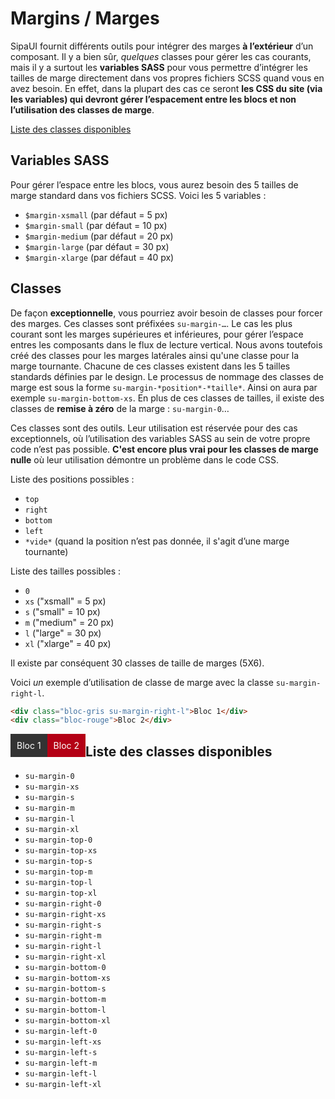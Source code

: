 # Margins / Marges

SipaUI fournit différents outils pour intégrer des marges **à l’extérieur** d’un composant. Il y a bien sûr, *quelques* classes pour gérer les cas courants, mais il y a surtout les **variables SASS** pour vous permettre d’intégrer les tailles de marge directement dans vos propres fichiers SCSS quand vous en avez besoin. En effet, dans la plupart des cas ce seront **les CSS du site (via les variables) qui devront gérer l’espacement entre les blocs et non l’utilisation des classes de marge**.

<a href="#liste-classes" target="_self" class="su-link-button">Liste des classes disponibles</a>

<!-- STORY -->

## Variables SASS

Pour gérer l’espace entre les blocs, vous aurez besoin des 5 tailles de marge standard dans vos fichiers SCSS. Voici les 5 variables&nbsp;:
- `$margin-xsmall` (par défaut = 5 px)
- `$margin-small` (par défaut = 10 px)
- `$margin-medium` (par défaut = 20 px)
- `$margin-large` (par défaut = 30 px)
- `$margin-xlarge` (par défaut = 40 px)

## Classes
De façon **exceptionnelle**, vous pourriez avoir besoin de classes pour forcer des marges. Ces classes sont préfixées `su-margin-…`. Le cas les plus courant sont les marges supérieures et inférieures, pour gérer l’espace entres les composants dans le flux de lecture vertical. Nous avons toutefois créé des classes pour les marges latérales ainsi qu'une classe pour la marge tournante. Chacune de ces classes existent dans les 5 tailles standards définies par le design. Le processus de nommage des classes de marge est sous la forme `su-margin-*position*-*taille*`. Ainsi on aura par exemple `su-margin-bottom-xs`. En plus de ces classes de tailles, il existe des classes de **remise à zéro** de la marge&nbsp;: `su-margin-0`…

<p class="alerte">
Ces classes sont des outils. Leur utilisation est réservée pour des cas exceptionnels, où l’utilisation des variables SASS au sein de votre propre code n’est pas possible. <strong>C'est encore plus vrai pour les classes de marge nulle</strong> où leur utilisation démontre un problème dans le code CSS.
</p>

Liste des positions possibles&nbsp;:
- `top`
- `right`
- `bottom`
- `left`
- `*vide*` (quand la position n’est pas donnée, il s'agit d’une marge tournante)

Liste des tailles possibles&nbsp;:
- `0`
- `xs` ("xsmall" = 5 px)
- `s` ("small" = 10 px)
- `m` ("medium" = 20 px)
- `l` ("large" = 30 px)
- `xl` ("xlarge" = 40 px)

Il existe par conséquent 30 classes de taille de marges (5X6).

Voici *un* exemple d’utilisation de classe de marge avec la classe `su-margin-right-l`.

```html
<div class="bloc-gris su-margin-right-l">Bloc 1</div>
<div class="bloc-rouge">Bloc 2</div>
```
<style>
	.bloc-gris,
	.bloc-rouge {
		float: left;
		color: #fff;
		padding: 10px;
	}
	.bloc-gris {
		background: #333;
	}
	.bloc-rouge {
		background: #b40015;
	}
</style>
<div class="su-clearfix">
	<div class="bloc-gris su-margin-right-l">Bloc 1</div>
	<div class="bloc-rouge">Bloc 2</div>
</div>




<div id="liste-classes">

## Liste des classes disponibles
- `su-margin-0`
- `su-margin-xs`
- `su-margin-s`
- `su-margin-m`
- `su-margin-l`
- `su-margin-xl`
- `su-margin-top-0`
- `su-margin-top-xs`
- `su-margin-top-s`
- `su-margin-top-m`
- `su-margin-top-l`
- `su-margin-top-xl`
- `su-margin-right-0`
- `su-margin-right-xs`
- `su-margin-right-s`
- `su-margin-right-m`
- `su-margin-right-l`
- `su-margin-right-xl`
- `su-margin-bottom-0`
- `su-margin-bottom-xs`
- `su-margin-bottom-s`
- `su-margin-bottom-m`
- `su-margin-bottom-l`
- `su-margin-bottom-xl`
- `su-margin-left-0`
- `su-margin-left-xs`
- `su-margin-left-s`
- `su-margin-left-m`
- `su-margin-left-l`
- `su-margin-left-xl`
</div>

